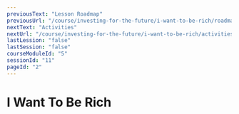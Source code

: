 ```yaml
---
previousText: "Lesson Roadmap"
previousUrl: "/course/investing-for-the-future/i-want-to-be-rich/roadmap"
nextText: "Activities"
nextUrl: "/course/investing-for-the-future/i-want-to-be-rich/activities"
lastLession: "false"
lastSession: "false"
courseModuleId: "5"
sessionId: "11"
pageId: "2"
---
```



# I Want To Be Rich
<sparkle-animation-player src="./animation/m4l1.js" composition="6F53CC10F2C81940927BA93AF8372292"></sparkle-animation-player>
